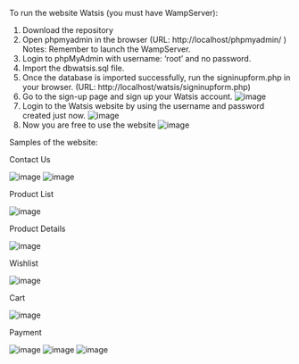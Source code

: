 To run the website Watsis (you must have WampServer):
1) Download the repository
2) Open phpmyadmin in the browser (URL: http://localhost/phpmyadmin/ ) Notes: Remember to launch the WampServer.
3) Login to phpMyAdmin with username: ‘root’ and no password.
4) Import the dbwatsis.sql file.
5) Once the database is imported successfully, run the signinupform.php in your browser. (URL: http://localhost/watsis/signinupform.php)
6) Go to the sign-up page and sign up your Watsis account.
![image](https://github.com/Watsis-Personal-Care/watsis-main/assets/84895009/c332708b-c991-400a-b836-3d031dfaa0d8)
8) Login to the Watsis website by using the username and password created just now.
![image](https://github.com/Watsis-Personal-Care/watsis/assets/84895009/79f60a3d-d74a-4f83-81f6-baa5c131cdfe)
9) Now you are free to use the website
![image](https://github.com/Watsis-Personal-Care/watsis/assets/84895009/489efc9d-0be4-45f1-bd8e-b628b8d59883)

Samples of the website:

Contact Us

![image](https://github.com/Watsis-Personal-Care/watsis/assets/84895009/56e7f869-49a8-4ad3-a905-116ae7b31925)
![image](https://github.com/Watsis-Personal-Care/watsis/assets/84895009/1f20812d-57c3-498a-9aff-81457eff5fe8)

Product List

![image](https://github.com/Watsis-Personal-Care/watsis/assets/84895009/5f5bcd8b-28e3-4a9a-b339-5fff8db713dd)

Product Details

![image](https://github.com/Watsis-Personal-Care/watsis/assets/84895009/7fae9cdb-3fa5-4add-bd49-45c63db6491d)

Wishlist

![image](https://github.com/Watsis-Personal-Care/watsis/assets/84895009/b7d843a6-e4d6-4028-a3a9-4e963bf3085b)

Cart

![image](https://github.com/Watsis-Personal-Care/watsis/assets/84895009/3f5832d1-4e1a-4719-8eee-b114cd20bf47)

Payment

![image](https://github.com/Watsis-Personal-Care/watsis/assets/84895009/007cab7a-9d2c-46f7-adfd-d2c7e626f6b6)
![image](https://github.com/Watsis-Personal-Care/watsis/assets/84895009/fced6528-ff2b-4694-8816-2feac36f8e37)
![image](https://github.com/Watsis-Personal-Care/watsis/assets/84895009/0497d6ee-e05e-45cf-8c30-66f64db1526c)

